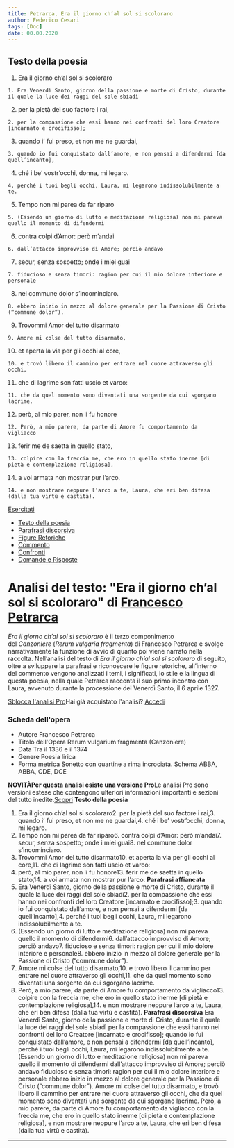 ```yaml
---
title: Petrarca, Era il giorno ch’al sol si scoloraro
author: Federico Cesari
tags: [Doc]
date: 00.00.2020
---
```

## **Testo della poesia**

1.  Era il giorno ch’al sol si scoloraro

`1. Era Venerdì Santo, giorno della passione e morte di Cristo, durante il quale la luce dei raggi del sole sbiadì`

2.  per la pietà del suo factore i rai,

`2. per la compassione che essi hanno nei confronti del loro Creatore [incarnato e crocifisso];`

3.  quando i’ fui preso, et non me ne guardai,

`3. quando io fui conquistato dall’amore, e non pensai a difendermi [da quell’incanto],`

4.  ché i be’ vostr’occhi, donna, mi legaro.

`4. perché i tuoi begli occhi, Laura, mi legarono indissolubilmente a te.`

5.  Tempo non mi parea da far riparo

`5. (Essendo un giorno di lutto e meditazione religiosa) non mi pareva quello il momento di difendermi`

6.  contra colpi d’Amor: però m’andai

`6. dall’attacco improvviso di Amore; perciò andavo`

7.  secur, senza sospetto; onde i miei guai

`7. fiducioso e senza timori: ragion per cui il mio dolore interiore e personale`

8.  nel commune dolor s’incominciaro.

`8. ebbero inizio in mezzo al dolore generale per la Passione di Cristo (“commune dolor”).`

9.  Trovommi Amor del tutto disarmato

`9. Amore mi colse del tutto disarmato,`

10.  et aperta la via per gli occhi al core,

`10. e trovò libero il cammino per entrare nel cuore attraverso gli occhi,`

11.  che di lagrime son fatti uscio et varco:

`11. che da quel momento sono diventati una sorgente da cui sgorgano lacrime.`

12.  però, al mio parer, non li fu honore

`12. Però, a mio parere, da parte di Amore fu comportamento da vigliacco`

13.  ferir me de saetta in quello stato,

`13. colpire con la freccia me, che ero in quello stato inerme [di pietà e contemplazione religiosa],`

14.  a voi armata non mostrar pur l’arco.

`14. e non mostrare neppure l’arco a te, Laura, che eri ben difesa (dalla tua virtù e castità).`

[Esercitati](https://www.fareletteratura.it/2014/05/25/analisi-del-testo-e-parafrasi-era-il-giorno-chal-sol-si-scoloraro-petrarca/pro)

-   [Testo della poesia](https://www.fareletteratura.it/2014/05/25/analisi-del-testo-e-parafrasi-era-il-giorno-chal-sol-si-scoloraro-petrarca/#testo_dellopera)
-   [Parafrasi discorsiva](https://www.fareletteratura.it/2014/05/25/analisi-del-testo-e-parafrasi-era-il-giorno-chal-sol-si-scoloraro-petrarca/#menu_parafrasi)
-   [Figure Retoriche](https://www.fareletteratura.it/2014/05/25/analisi-del-testo-e-parafrasi-era-il-giorno-chal-sol-si-scoloraro-petrarca/#menu_figure_retoriche)
-   [Commento](https://www.fareletteratura.it/2014/05/25/analisi-del-testo-e-parafrasi-era-il-giorno-chal-sol-si-scoloraro-petrarca/#menu_commento)
-   [Confronti](https://www.fareletteratura.it/2014/05/25/analisi-del-testo-e-parafrasi-era-il-giorno-chal-sol-si-scoloraro-petrarca/#confronti)
-   [Domande e Risposte](https://www.fareletteratura.it/2014/05/25/analisi-del-testo-e-parafrasi-era-il-giorno-chal-sol-si-scoloraro-petrarca/#domande_risposte)

# **Analisi del testo: "Era il giorno ch’al sol si scoloraro" di [Francesco Petrarca](https://www.fareletteratura.it/letteratura-italiana/francesco-petrarca/)**

_Era il giorno ch’al sol si scoloraro_ è il terzo componimento del _Canzoniere_ (_Rerum vulgaria fragmenta_) di Francesco Petrarca e svolge narrativamente la funzione di avvio di quanto poi viene narrato nella raccolta. Nell’analisi del testo di _Era il giorno ch’al sol si scoloraro_ di seguito, oltre a sviluppare la parafrasi e riconoscere le figure retoriche, all’interno del commento vengono analizzati i temi, i significati, lo stile e la lingua di questa poesia, nella quale Petrarca racconta il suo primo incontro con Laura, avvenuto durante la processione del Venerdì Santo, il 6 aprile 1327.

[Sblocca l'analisi Pro](https://www.fareletteratura.it/2014/05/25/analisi-del-testo-e-parafrasi-era-il-giorno-chal-sol-si-scoloraro-petrarca/#)Hai già acquistato l'analisi? [Accedi](https://www.fareletteratura.it/2014/05/25/analisi-del-testo-e-parafrasi-era-il-giorno-chal-sol-si-scoloraro-petrarca/#)

### **Scheda dell'opera**

-   Autore Francesco Petrarca
-   Titolo dell'Opera Rerum vulgarium fragmenta (Canzoniere)
-   Data Tra il 1336 e il 1374
-   Genere Poesia lirica
-   Forma metrica Sonetto con quartine a rima incrociata. Schema ABBA, ABBA, CDE, DCE

**NOVITÀPer questa analisi esiste una versione Pro**Le analisi Pro sono versioni estese che contengono ulteriori informazioni importanti e sezioni del tutto inedite.[Scopri](https://www.fareletteratura.it/scopri-fareletteratura-pro/) **Testo della poesia**

1.  Era il giorno ch’al sol si scoloraro2. per la pietà del suo factore i rai,3. quando i’ fui preso, et non me ne guardai,4. ché i be’ vostr’occhi, donna, mi legaro.
2.  Tempo non mi parea da far riparo6. contra colpi d’Amor: però m’andai7. secur, senza sospetto; onde i miei guai8. nel commune dolor s’incominciaro.
3.  Trovommi Amor del tutto disarmato10. et aperta la via per gli occhi al core,11. che di lagrime son fatti uscio et varco:
4.  però, al mio parer, non li fu honore13. ferir me de saetta in quello stato,14. a voi armata non mostrar pur l’arco. **Parafrasi affiancata**
5.  Era Venerdì Santo, giorno della passione e morte di Cristo, durante il quale la luce dei raggi del sole sbiadì2. per la compassione che essi hanno nei confronti del loro Creatore [incarnato e crocifisso];3. quando io fui conquistato dall’amore, e non pensai a difendermi [da quell’incanto],4. perché i tuoi begli occhi, Laura, mi legarono indissolubilmente a te.
6.  (Essendo un giorno di lutto e meditazione religiosa) non mi pareva quello il momento di difendermi6. dall’attacco improvviso di Amore; perciò andavo7. fiducioso e senza timori: ragion per cui il mio dolore interiore e personale8. ebbero inizio in mezzo al dolore generale per la Passione di Cristo (“commune dolor”).
7.  Amore mi colse del tutto disarmato,10. e trovò libero il cammino per entrare nel cuore attraverso gli occhi,11. che da quel momento sono diventati una sorgente da cui sgorgano lacrime.
8.  Però, a mio parere, da parte di Amore fu comportamento da vigliacco13. colpire con la freccia me, che ero in quello stato inerme [di pietà e contemplazione religiosa],14. e non mostrare neppure l’arco a te, Laura, che eri ben difesa (dalla tua virtù e castità). **Parafrasi discorsiva** Era Venerdì Santo, giorno della passione e morte di Cristo, durante il quale la luce dei raggi del sole sbiadì per la compassione che essi hanno nei confronti del loro Creatore [incarnato e crocifisso]; quando io fui conquistato dall’amore, e non pensai a difendermi [da quell’incanto], perché i tuoi begli occhi, Laura, mi legarono indissolubilmente a te. (Essendo un giorno di lutto e meditazione religiosa) non mi pareva quello il momento di difendermi dall’attacco improvviso di Amore; perciò andavo fiducioso e senza timori: ragion per cui il mio dolore interiore e personale ebbero inizio in mezzo al dolore generale per la Passione di Cristo (“commune dolor”). Amore mi colse del tutto disarmato, e trovò libero il cammino per entrare nel cuore attraverso gli occhi, che da quel momento sono diventati una sorgente da cui sgorgano lacrime. Però, a mio parere, da parte di Amore fu comportamento da vigliacco con la freccia me, che ero in quello stato inerme [di pietà e contemplazione religiosa], e non mostrare neppure l’arco a te, Laura, che eri ben difesa (dalla tua virtù e castità).

---
